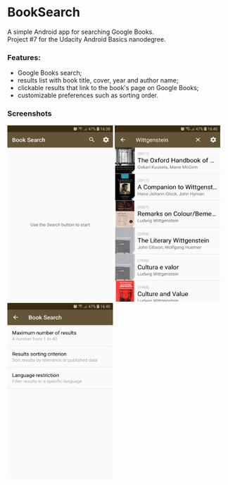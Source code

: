 # BookSearch
A simple Android app for searching Google Books.  
Project #7 for the Udacity Android Basics nanodegree.

### Features:
  * Google Books search; 
  * results list with book title, cover, year and author name;
  * clickable results that link to the book's page on Google Books;
  * customizable preferences such as sorting order.

### Screenshots
<p>
<img src="/screenshots/start_message.jpg" height="400" width="240"/>
<img src="/screenshots/search_results.jpg" height="400" width="240"/>
<img src="/screenshots/preferences_screen.jpg" height="400" width="240"/>
</p>